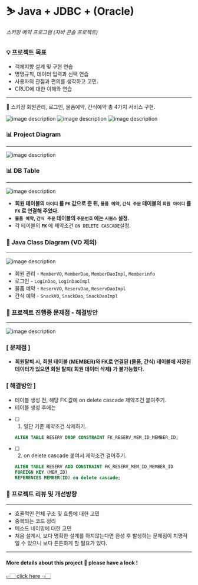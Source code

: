 # ⛷ Java + JDBC + (Oracle) 
###### 스키장 예약 프로그램 (자바 콘솔 프로젝트)


### 💡 프로젝트 목표

- 객체지향 설계 및 구현 연습
- 명명규칙, 데이터 입력과 선택 연습
- 사용자의 관점과 편의를 생각하고 고민.
- CRUD에 대한 이해와 연습

---

🎿 스키장 회원관리, 로그인, 물품예약, 간식예약 총 4가지 서비스 구현.

![image description](https://s3.us-west-2.amazonaws.com/secure.notion-static.com/e12da500-b1e6-456e-bf63-ae1823ba664b/Untitled.png?X-Amz-Algorithm=AWS4-HMAC-SHA256&X-Amz-Credential=AKIAT73L2G45O3KS52Y5%2F20210116%2Fus-west-2%2Fs3%2Faws4_request&X-Amz-Date=20210116T164120Z&X-Amz-Expires=86400&X-Amz-Signature=ae84265d2f50c32747960efdee45c31f9aa54099e31ff7c61521409263d49b31&X-Amz-SignedHeaders=host&response-content-disposition=filename%20%3D%22Untitled.png%22)
![image description](https://s3.us-west-2.amazonaws.com/secure.notion-static.com/0490b4b9-44af-4379-9ff5-be0be195f2d4/Untitled.png?X-Amz-Algorithm=AWS4-HMAC-SHA256&X-Amz-Credential=AKIAT73L2G45O3KS52Y5%2F20210116%2Fus-west-2%2Fs3%2Faws4_request&X-Amz-Date=20210116T165117Z&X-Amz-Expires=86400&X-Amz-Signature=6b9d38d7b793e07e251f5b3a7461fad36a09f96b1e82ab9be8004ac44f54bb32&X-Amz-SignedHeaders=host&response-content-disposition=filename%20%3D%22Untitled.png%22)
![image description](https://s3.us-west-2.amazonaws.com/secure.notion-static.com/6aeed111-c096-43b1-a5e9-28d9fbcc1d38/Untitled.png?X-Amz-Algorithm=AWS4-HMAC-SHA256&X-Amz-Credential=AKIAT73L2G45O3KS52Y5%2F20210116%2Fus-west-2%2Fs3%2Faws4_request&X-Amz-Date=20210116T165142Z&X-Amz-Expires=86400&X-Amz-Signature=76bc99201fbf9622fbbf45d8932f526e1b7630171391e9c1e71d557d70e87fe9&X-Amz-SignedHeaders=host&response-content-disposition=filename%20%3D%22Untitled.png%22)

### 📊 Project Diagram
---
![image description](https://s3.us-west-2.amazonaws.com/secure.notion-static.com/5de29c74-c068-4881-81f3-1de9af26ce44/Untitled_Diagram-3.png?X-Amz-Algorithm=AWS4-HMAC-SHA256&X-Amz-Credential=AKIAT73L2G45O3KS52Y5%2F20210116%2Fus-west-2%2Fs3%2Faws4_request&X-Amz-Date=20210116T164223Z&X-Amz-Expires=86400&X-Amz-Signature=d93dafd06ef4688c9d4b9e3f8c9031c6df5c30238cc1e850475aad7b0af6bb6f&X-Amz-SignedHeaders=host&response-content-disposition=filename%20%3D%22Untitled_Diagram-3.png%22)

### 📊 DB Table
---
![image description](https://s3.us-west-2.amazonaws.com/secure.notion-static.com/28a2c6cc-d288-480c-8574-0cfaedd98ad5/KakaoTalk_Photo_2021-01-03-3-00-20_pm.jpeg?X-Amz-Algorithm=AWS4-HMAC-SHA256&X-Amz-Credential=AKIAT73L2G45O3KS52Y5%2F20210116%2Fus-west-2%2Fs3%2Faws4_request&X-Amz-Date=20210116T164330Z&X-Amz-Expires=86400&X-Amz-Signature=8211d3c55df695a1bbcb10a04ecc4f03d20a143c58eb53dd30956f88addbefa0&X-Amz-SignedHeaders=host&response-content-disposition=filename%20%3D%22KakaoTalk_Photo_2021-01-03-3-00-20_pm.jpeg%22)

- **회원 테이블의 `아이디` 를 `PK` 값으로 준 뒤, `물품 예약`, `간식 주문`   테이블의   `회원 아이디` 를 `FK` 로 연결해 주었다.**
- **`물품 예약`, `간식 주문` 테이블의 `주문번호` 에는 `시퀀스` 설정.**
- 각 테이블의 **`FK`** 에 제약조건 `ON DELETE CASCADE`설정.

### 📃 Java Class Diagram (VO 제외)
---
![image description](https://s3.us-west-2.amazonaws.com/secure.notion-static.com/5d90107e-7934-47e5-a5fd-cbb335232676/KakaoTalk_Photo_2020-12-30-3-40-32_pm.png?X-Amz-Algorithm=AWS4-HMAC-SHA256&X-Amz-Credential=AKIAT73L2G45O3KS52Y5%2F20210116%2Fus-west-2%2Fs3%2Faws4_request&X-Amz-Date=20210116T164436Z&X-Amz-Expires=86400&X-Amz-Signature=bca5160ab245a23a266dd01b47b98e08afdf750191b532b0039bfe88bf59a087&X-Amz-SignedHeaders=host&response-content-disposition=filename%20%3D%22KakaoTalk_Photo_2020-12-30-3-40-32_pm.png%22)

- 회원 관리 - `MemberVO`, `MemberDao`, `MemberDaoImpl`, `Memberinfo`
- 로그인 - `LoginDao`, `LoginDaoImpl`
- 물품 예약 - `ReservVO`, `ReservDao`, `ReservDaoImpl`
- 간식 예약 - `SnackVO`, `SnackDao`, `SnackDaoImpl`

### 📌 프로젝트 진행중 문제점 - 해결방안

---
![image description](https://s3.us-west-2.amazonaws.com/secure.notion-static.com/9768aefd-9617-426d-be35-665b5231c9fe/Screenshot_2020-12-29_at_11.40.09_pm.png?X-Amz-Algorithm=AWS4-HMAC-SHA256&X-Amz-Credential=AKIAT73L2G45O3KS52Y5%2F20210116%2Fus-west-2%2Fs3%2Faws4_request&X-Amz-Date=20210116T164628Z&X-Amz-Expires=86400&X-Amz-Signature=befed3292630ab3edb0fe0a0fd49199c0f1287d2fe9d190d41c4398b0b9493a4&X-Amz-SignedHeaders=host&response-content-disposition=filename%20%3D%22Screenshot_2020-12-29_at_11.40.09_pm.png%22)

### [ 문제점 ]

- **회원탈퇴 시, 회원 테이블 (MEMBER)와 FK로 연결된 (물품, 간식) 테이블에 저장된 데이터가 있으면 회원 탈퇴( 회원 데이터 삭제) 가 불가능했다.**

### [ 해결방안 ]

- 테이블 생성 전, 해당 FK 값에 on delete cascade 제약조건 붙여주기.
- 테이블 생성 후에는

- [ ]  1) 일단 기존 제약조건 삭제하기.

    ```sql
    ALTER TABLE RESERV DROP CONSTRAINT FK_RESERV_MEM_ID_MEMBER_ID;
    ```

- [ ]  2) on delete cascade 붙여서 제약조건 걸어주기.

    ```sql
    ALTER TABLE RESERV ADD CONSTRAINT FK_RESERV_MEM_ID_MEMBER_ID 
    FOREIGN KEY (MEM_ID)
    REFERENCES MEMBER(ID) on delete cascade;
    ```

### 📑 프로젝트 리뷰 및 개선방향

---
- 효율적인 전체 구조 및 흐름에 대한 고민
- 중복되는 코드 정리
- 메소드 네이밍에 대한 고민
- 처음 설계시, 보다 명확한 설계를 하지않는다면 완성 후 발생하는 문제점이 치명적일 수 있으니 보다 튼튼하게 할 필요가 있다.

---
#### More details about this project 🔽 please have a look !

[👉🏻 click here 👈🏻](https://www.notion.so/yunakwon/Java-JDBC-Oracle-e382ea417ea3496ca0742f650fc187cd)
